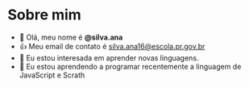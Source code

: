 # Sobre mim
- 👋 Olá, meu nome é **@silva.ana**
- 👍 Meu email de contato é silva.ana16@escola.pr.gov.br
- 👀 Eu estou interesada em aprender novas linguagens.
- 🌱 Eu estou aprendendo a programar recentemente a linguagem de JavaScript e Scrath


